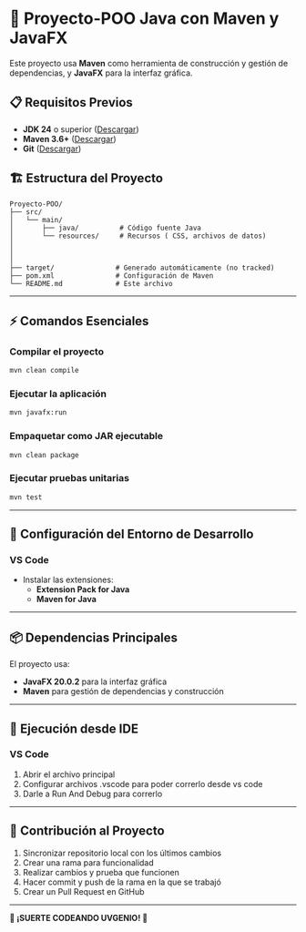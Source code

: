 # 🚀 Proyecto-POO Java con Maven y JavaFX

Este proyecto usa **Maven** como herramienta de construcción y gestión de dependencias, y **JavaFX** para la interfaz gráfica.

## 📋 Requisitos Previos

- **JDK 24** o superior ([Descargar](https://www.oracle.com/java/technologies/downloads/))
- **Maven 3.6+** ([Descargar](https://maven.apache.org/download.cgi))
- **Git** ([Descargar](https://git-scm.com/downloads))

## 🏗️ Estructura del Proyecto

```
Proyecto-POO/
├── src/
│   └── main/
│       ├── java/          # Código fuente Java
│       └── resources/     # Recursos ( CSS, archivos de datos)
│ 
│ 
│
├── target/               # Generado automáticamente (no tracked)
├── pom.xml               # Configuración de Maven
└── README.md             # Este archivo
```

---

## ⚡ Comandos Esenciales

### Compilar el proyecto
```bash
mvn clean compile
```

### Ejecutar la aplicación
```bash
mvn javafx:run
```

### Empaquetar como JAR ejecutable
```bash
mvn clean package
```

### Ejecutar pruebas unitarias
```bash
mvn test
```

---

## 🔧 Configuración del Entorno de Desarrollo

### VS Code
- Instalar las extensiones:
   - **Extension Pack for Java**
   - **Maven for Java**

---

## 📦 Dependencias Principales

El proyecto usa:
- **JavaFX 20.0.2** para la interfaz gráfica
- **Maven** para gestión de dependencias y construcción

---

## 🚀 Ejecución desde IDE

### VS Code
1. Abrir el archivo principal
2. Configurar archivos .vscode para poder correrlo desde vs code
3. Darle a Run And Debug para correrlo

---

## 🤝 Contribución al Proyecto

1. Sincronizar repositorio local con los últimos cambios
2. Crear una rama para funcionalidad
3. Realizar cambios y prueba que funcionen
4. Hacer commit y push de la rama en la que se trabajó
5. Crear un Pull Request en GitHub

---

**🎉 ¡SUERTE CODEANDO UVGENIO! 🎉**